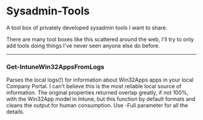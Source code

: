# Sysadmin-Tools
A tool box of privately developed sysadmin tools I want to share.

There are many tool boxes like this scattered around the web, I'll try to only add tools doing things I've never seen anyone else do before.

---

### Get-IntuneWin32AppsFromLogs
Parses the local logs(!) for information about Win32Apps apps in your local Company Portal. I can't believe this is the most reliable local source of information. The original properties returned overlap greatly, if not 100%, with the Win32App model in Intune, but this function by default formats and cleans the output for human consumption. Use -Full parameter for all the details.

